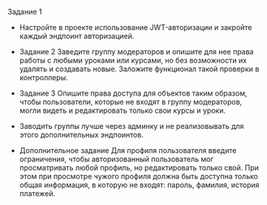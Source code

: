 Задание 1
* Настройте в проекте использование JWT-авторизации и закройте 
каждый эндпоинт авторизацией.

+ Задание 2
Заведите группу модераторов и 
опишите для нее права работы с любыми уроками или курсами, 
но без возможности их удалять и создавать новые. 
Заложите функционал такой проверки в контроллеры.

+ Задание 3
Опишите права доступа для объектов таким образом, 
чтобы пользователи, которые не входят в группу модераторов, 
могли видеть и редактировать только свои курсы и уроки.

+ Заводить группы лучше через админку и не реализовывать 
для этого дополнительных эндпоинтов.

* Дополнительное задание
Для профиля пользователя введите ограничения, чтобы 
авторизованный пользователь мог просматривать любой профиль, 
но редактировать только свой. При этом при просмотре чужого 
профиля должна быть доступна только общая информация, 
в которую не входят: пароль, фамилия, история платежей.